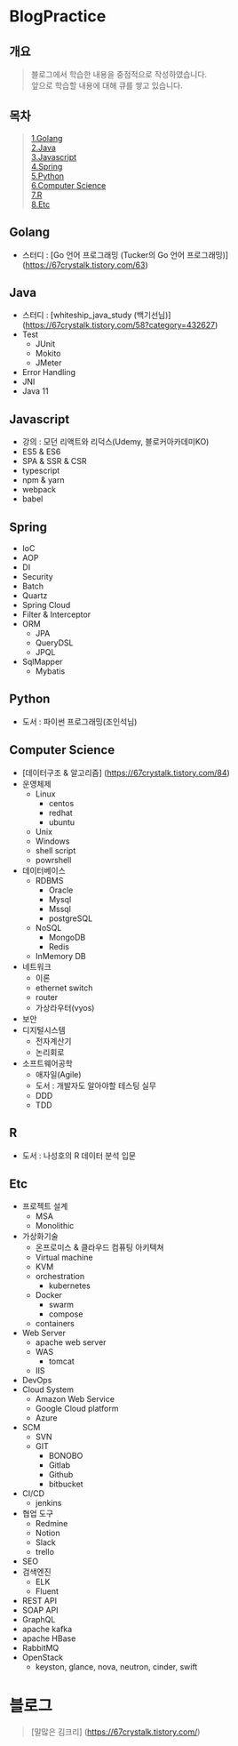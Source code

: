# BlogPractice
## 개요
> 블로그에서 학습한 내용을 중점적으로 작성하였습니다.  
> 앞으로 학습할 내용에 대해 큐를 쌓고 있습니다.


## 목차  
> [1.Golang](#golang)  
> [2.Java](#java)  
> [3.Javascript](#javascript)  
> [4.Spring](#spring)  
> [5.Python](#python)  
> [6.Computer Science](#computer-science)  
> [7.R](#r)  
> [8.Etc](#etc)  

## Golang
- 스터디 : [Go 언어 프로그래밍 (Tucker의 Go 언어 프로그래밍)] (https://67crystalk.tistory.com/63)
## Java
- 스터디 : [whiteship_java_study (백기선님)] (https://67crystalk.tistory.com/58?category=432627)
- Test
  - JUnit
  - Mokito
  - JMeter
- Error Handling
- JNI
- Java 11
## Javascript
- 강의 : 모던 리액트와 리덕스(Udemy, 블로커아카데미KO)
- ES5 & ES6
- SPA & SSR & CSR
- typescript
- npm & yarn 
- webpack
- babel
## Spring
- IoC
- AOP
- DI
- Security
- Batch
- Quartz
- Spring Cloud
- Filter & Interceptor
- ORM
  - JPA
  - QueryDSL
  - JPQL
- SqlMapper
  - Mybatis
## Python
- 도서 : 파이썬 프로그래밍(조인석님)
## Computer Science
- [데이터구조 & 알고리즘] (https://67crystalk.tistory.com/84)
- 운영체제
  - Linux
    - centos
    - redhat
    - ubuntu
  - Unix
  - Windows
  - shell script
  - powrshell
- 데이터베이스
  - RDBMS
    - Oracle
    - Mysql
    - Mssql
    - postgreSQL
  - NoSQL
    - MongoDB
    - Redis
  - InMemory DB
- 네트워크
  - 이론
  - ethernet switch
  - router
  - 가상라우터(vyos)
- 보안
- 디지털시스템
  - 전자계산기
  - 논리회로
- 소프트웨어공학
  - 애자일(Agile)
  - 도서 : 개발자도 알아야할 테스팅 실무
  - DDD
  - TDD
## R
- 도서 : 나성호의 R 데이터 분석 입문
## Etc
- 프로젝트 설계
  - MSA
  - Monolithic
- 가상화기술
  - 온프로미스 & 클라우드 컴퓨팅 아키텍쳐
  - Virtual machine
  - KVM
  - orchestration
    - kubernetes
  - Docker
    - swarm
    - compose
  - containers
- Web Server
  - apache web server
  - WAS
    - tomcat
  - IIS 
- DevOps
- Cloud System
  - Amazon Web Service
  - Google Cloud platform
  - Azure
- SCM
  - SVN
  - GIT
    - BONOBO
    - Gitlab
    - Github
    - bitbucket
 - CI/CD
   - jenkins
 - 협업 도구
   - Redmine
   - Notion
   - Slack
   - trello
 - SEO
 - 검색엔진
    - ELK
    - Fluent
- REST API
- SOAP API
- GraphQL
- apache kafka
- apache HBase
- RabbitMQ
- OpenStack
  - keyston, glance, nova, neutron, cinder, swift
# 블로그
> [말많은 김크리] (https://67crystalk.tistory.com/)

